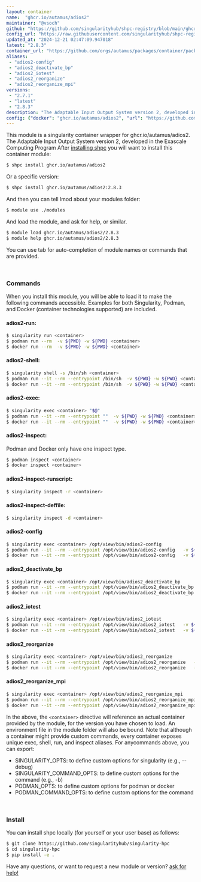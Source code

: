 ```yaml
---
layout: container
name:  "ghcr.io/autamus/adios2"
maintainer: "@vsoch"
github: "https://github.com/singularityhub/shpc-registry/blob/main/ghcr.io/autamus/adios2/container.yaml"
config_url: "https://raw.githubusercontent.com/singularityhub/shpc-registry/main/ghcr.io/autamus/adios2/container.yaml"
updated_at: "2024-12-21 02:47:09.947018"
latest: "2.8.3"
container_url: "https://github.com/orgs/autamus/packages/container/package/adios2"
aliases:
 - "adios2-config"
 - "adios2_deactivate_bp"
 - "adios2_iotest"
 - "adios2_reorganize"
 - "adios2_reorganize_mpi"
versions:
 - "2.7.1"
 - "latest"
 - "2.8.3"
description: "The Adaptable Input Output System version 2, developed in the Exascale Computing Program"
config: {"docker": "ghcr.io/autamus/adios2", "url": "https://github.com/orgs/autamus/packages/container/package/adios2", "maintainer": "@vsoch", "description": "The Adaptable Input Output System version 2, developed in the Exascale Computing Program", "latest": {"2.8.3": "sha256:9e80c7aeed6091aba262a761376a2504699f3b3cd404f524db4c527d4c102c72"}, "tags": {"2.7.1": "sha256:ad475f144747104b57674f84e72efa877e904645ce5edeb9d43a06e058764c72", "latest": "sha256:9e80c7aeed6091aba262a761376a2504699f3b3cd404f524db4c527d4c102c72", "2.8.3": "sha256:9e80c7aeed6091aba262a761376a2504699f3b3cd404f524db4c527d4c102c72"}, "aliases": {"adios2-config": "/opt/view/bin/adios2-config", "adios2_deactivate_bp": "/opt/view/bin/adios2_deactivate_bp", "adios2_iotest": "/opt/view/bin/adios2_iotest", "adios2_reorganize": "/opt/view/bin/adios2_reorganize", "adios2_reorganize_mpi": "/opt/view/bin/adios2_reorganize_mpi"}}
---
```


This module is a singularity container wrapper for ghcr.io/autamus/adios2.
The Adaptable Input Output System version 2, developed in the Exascale Computing Program
After [installing shpc](#install) you will want to install this container module:


```bash
$ shpc install ghcr.io/autamus/adios2
```

Or a specific version:

```bash
$ shpc install ghcr.io/autamus/adios2:2.8.3
```

And then you can tell lmod about your modules folder:

```bash
$ module use ./modules
```

And load the module, and ask for help, or similar.

```bash
$ module load ghcr.io/autamus/adios2/2.8.3
$ module help ghcr.io/autamus/adios2/2.8.3
```

You can use tab for auto-completion of module names or commands that are provided.

<br>

### Commands

When you install this module, you will be able to load it to make the following commands accessible.
Examples for both Singularity, Podman, and Docker (container technologies supported) are included.

#### adios2-run:

```bash
$ singularity run <container>
$ podman run --rm  -v ${PWD} -w ${PWD} <container>
$ docker run --rm  -v ${PWD} -w ${PWD} <container>
```

#### adios2-shell:

```bash
$ singularity shell -s /bin/sh <container>
$ podman run --it --rm --entrypoint /bin/sh  -v ${PWD} -w ${PWD} <container>
$ docker run --it --rm --entrypoint /bin/sh  -v ${PWD} -w ${PWD} <container>
```

#### adios2-exec:

```bash
$ singularity exec <container> "$@"
$ podman run --it --rm --entrypoint ""  -v ${PWD} -w ${PWD} <container> "$@"
$ docker run --it --rm --entrypoint ""  -v ${PWD} -w ${PWD} <container> "$@"
```

#### adios2-inspect:

Podman and Docker only have one inspect type.

```bash
$ podman inspect <container>
$ docker inspect <container>
```

#### adios2-inspect-runscript:

```bash
$ singularity inspect -r <container>
```

#### adios2-inspect-deffile:

```bash
$ singularity inspect -d <container>
```


#### adios2-config

```bash
$ singularity exec <container> /opt/view/bin/adios2-config
$ podman run --it --rm --entrypoint /opt/view/bin/adios2-config   -v ${PWD} -w ${PWD} <container> -c " $@"
$ docker run --it --rm --entrypoint /opt/view/bin/adios2-config   -v ${PWD} -w ${PWD} <container> -c " $@"
```


#### adios2_deactivate_bp

```bash
$ singularity exec <container> /opt/view/bin/adios2_deactivate_bp
$ podman run --it --rm --entrypoint /opt/view/bin/adios2_deactivate_bp   -v ${PWD} -w ${PWD} <container> -c " $@"
$ docker run --it --rm --entrypoint /opt/view/bin/adios2_deactivate_bp   -v ${PWD} -w ${PWD} <container> -c " $@"
```


#### adios2_iotest

```bash
$ singularity exec <container> /opt/view/bin/adios2_iotest
$ podman run --it --rm --entrypoint /opt/view/bin/adios2_iotest   -v ${PWD} -w ${PWD} <container> -c " $@"
$ docker run --it --rm --entrypoint /opt/view/bin/adios2_iotest   -v ${PWD} -w ${PWD} <container> -c " $@"
```


#### adios2_reorganize

```bash
$ singularity exec <container> /opt/view/bin/adios2_reorganize
$ podman run --it --rm --entrypoint /opt/view/bin/adios2_reorganize   -v ${PWD} -w ${PWD} <container> -c " $@"
$ docker run --it --rm --entrypoint /opt/view/bin/adios2_reorganize   -v ${PWD} -w ${PWD} <container> -c " $@"
```


#### adios2_reorganize_mpi

```bash
$ singularity exec <container> /opt/view/bin/adios2_reorganize_mpi
$ podman run --it --rm --entrypoint /opt/view/bin/adios2_reorganize_mpi   -v ${PWD} -w ${PWD} <container> -c " $@"
$ docker run --it --rm --entrypoint /opt/view/bin/adios2_reorganize_mpi   -v ${PWD} -w ${PWD} <container> -c " $@"
```



In the above, the `<container>` directive will reference an actual container provided
by the module, for the version you have chosen to load. An environment file in the
module folder will also be bound. Note that although a container
might provide custom commands, every container exposes unique exec, shell, run, and
inspect aliases. For anycommands above, you can export:

 - SINGULARITY_OPTS: to define custom options for singularity (e.g., --debug)
 - SINGULARITY_COMMAND_OPTS: to define custom options for the command (e.g., -b)
 - PODMAN_OPTS: to define custom options for podman or docker
 - PODMAN_COMMAND_OPTS: to define custom options for the command

<br>

### Install

You can install shpc locally (for yourself or your user base) as follows:

```bash
$ git clone https://github.com/singularityhub/singularity-hpc
$ cd singularity-hpc
$ pip install -e .
```

Have any questions, or want to request a new module or version? [ask for help!](https://github.com/singularityhub/singularity-hpc/issues)